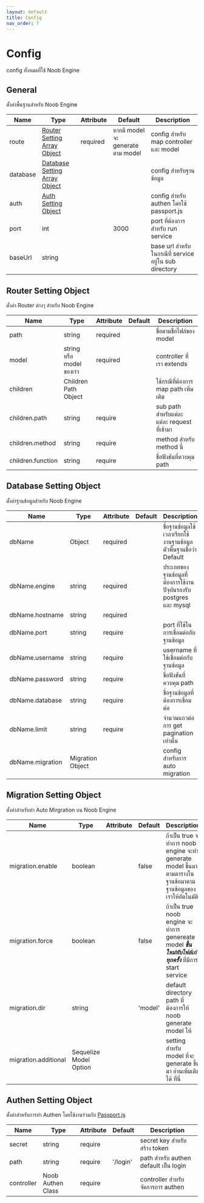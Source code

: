 ```yaml
---
layout: default
title: Config
nav_order: 7
---
```

# Config
config ทั้งหมดที่ใช้ Noob Engine

## General
ตั้งค่าพื้นฐานสำหรับ Noob Engine

| Name      | Type                    | Attribute   | Default     |Description                           |
|-----------|-------------------------|-------------|-------------|--------------------------------------|
| route     | [Router Setting Array Object](#router-setting-object)   | required    | หากมี model จะ generate ตาม model            |config สำหรับ map controller และ model |
| database  | [Database Setting Array Object](#database-setting-object) |             |             |config สำหรับฐานข้อมูล                   |
| auth      | [Auth Setting Object](#authen-setting-object)     |             |             |config สำหรับ authen โดยใช้ passport.js |
| port      | int                     |             | 3000            |port ที่ต้องการสำหรับ run service                                      |
| baseUrl   | string                  |             |             |base url สำหรับในกรณีที่ service อยู่ใน sub directory |

## Router Setting Object
ตั้งค่า Router ต่างๆ สำหรับ Noob Engine

| Name      | Type                    | Attribute   | Default     |Description                           |
|-----------|-------------------------|-------------|-------------|--------------------------------------|
| path     | string   | required    ||ชื่อตามชื่อไฟล์ของ model |
| model  | string หรือ model ของเรา |required||controller ที่เรา extends                   |
| children | Children Path Object     ||             |ใช้กรณีที่ต้องการ map path เพิ่มเติม |
| children.path      | string         |require||sub path สำหรับแต่ละแต่ละ request ที่เข้ามา                                    |
| children.method    | string         |require||method สำหรับ method นี้|
| children.function  | string         |require|| ชื่อฟังชันที่ควบคุม path |

## Database Setting Object
ตั้งค่าฐานข้อมูลสำหรับ Noob Engine

| Name      | Type                    | Attribute   | Default     |Description                           |
|-----------|-------------------------|-------------|-------------|--------------------------------------|
| dbName    | Object   | required    ||ชื่อฐานข้อมูลใช้เวลาเรียกใช้งานฐานข้อมูลตัวพื้นฐานชื่อว่า Default |
| dbName.engine  | string | required ||ประเภทของฐานข้อมูลที่ต้องการใช้งานปัจุบันรองรับ postgres และ mysql|
| dbName.hostname | string     | required |             | |
| dbName.port      | string         |require||port ที่ใช้ในการเชื่อมต่อกับฐานข้อมูล                                    |
| dbName.username    | string         |require||username ที่ใช้เชื่อมต่อกับฐานข้อมูล|
| dbName.password  | string         |require|| ชื่อฟังชันที่ควบคุม path |
| dbName.database  | string         |require|| ชื่อฐานข้อมูลที่ต้องการเชื่อมต่อ |
| dbName.limit  | string         |require|| จำนวนแถวต่อการ get pagination เท่านั้น |
| dbName.migration | Migration Object || |config สำหรับการ auto migration |

## Migration Setting Object

ตั้งค่าสำหรับทำ Auto Mirgration บน Noob Engine

| Name            | Type                    | Attribute   | Default     |Description                           |
|-----------------|-------------------------|-------------|-------------|--------------------------------------|
| migration.enable| boolean                 |             | false       |ถ้าเป็น true จะทำการ noob engine จะทำ generate model ขึ้นมาตามตารางในฐานข้อมาตามฐานข้อมูลของเราให้อัตโนมัติ |
| migration.force| boolean                 |             | false       |ถ้าเป็น true noob engine จะทำการ genereate model ***ขึ้นใหม่ทับไฟล์เก่าทุกครั้ง*** ที่มีการ start service |       
| migration.dir| string                 |             | 'model'       |default directory path  ที่ต้องการให้ noob generate model ให้|
|migration.additional|Sequelize Model Option |        |               | setting สำหรับ model ที่จะ generate ขึ้นมา อ่านเพิ่มเติมได้ ที่นี่ |

## Authen Setting Object
ตั้งค่าสำหรับการทำ Authen โดยใช้งานร่วมกับ [Passport.js](http://www.passportjs.org/)

| Name            | Type                    | Attribute   | Default     |Description                           |
|-----------------|-------------------------|-------------|-------------|--------------------------------------|
| secret| string                 | require             |        | secret key สำหรับสร้าง token |
| path| string                 |  require            | '/login'       |path สำหรับ authen default เป็น login |       
| controller| Noob Authen Class | require             |     |controller สำหรับจัดการการ authen |
